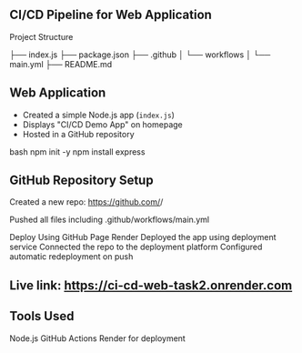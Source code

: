 ## CI/CD Pipeline for Web Application
Project Structure

├── index.js
├── package.json
├── .github
│ └── workflows
│ └── main.yml
├── README.md

## Web Application

- Created a simple Node.js app (`index.js`)
- Displays "CI/CD Demo App" on homepage
- Hosted in a GitHub repository

bash
npm init -y
npm install express

## GitHub Repository Setup

Created a new repo: https://github.com/<your-username>/<repo-name>

Pushed all files including .github/workflows/main.yml

Deploy Using GitHub Page Render
Deployed the app using deployment service
Connected the repo to the deployment platform
Configured automatic redeployment on push

## Live link: https://ci-cd-web-task2.onrender.com

## Tools Used
Node.js
GitHub Actions
Render for deployment
